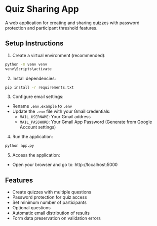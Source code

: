 # Quiz Sharing App

A web application for creating and sharing quizzes with password protection and participant threshold features.

## Setup Instructions

1. Create a virtual environment (recommended):
```bash
python -m venv venv
venv\Scripts\activate
```

2. Install dependencies:
```bash
pip install -r requirements.txt
```

3. Configure email settings:
- Rename `.env.example` to `.env`
- Update the `.env` file with your Gmail credentials:
  - `MAIL_USERNAME`: Your Gmail address
  - `MAIL_PASSWORD`: Your Gmail App Password (Generate from Google Account settings)

4. Run the application:
```bash
python app.py
```

5. Access the application:
- Open your browser and go to: http://localhost:5000

## Features

- Create quizzes with multiple questions
- Password protection for quiz access
- Set minimum number of participants
- Optional questions
- Automatic email distribution of results
- Form data preservation on validation errors
